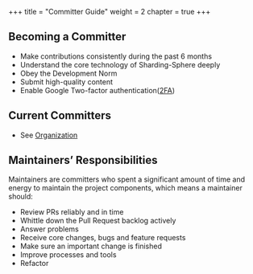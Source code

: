 +++
title = "Committer Guide"
weight = 2
chapter = true
+++

## Becoming a Committer

 - Make contributions consistently during the past 6 months
 - Understand the core technology of Sharding-Sphere deeply
 - Obey the Development Norm
 - Submit high-quality content
 - Enable Google Two-factor authentication([2FA](/en/contribute/2fa/))

## Current Committers

 - See [Organization](/en/organization/)
 
## Maintainers’ Responsibilities

Maintainers are committers who spent a significant amount of time and energy to maintain the project components, which means a maintainer should:
 
 - Review PRs reliably and in time
 - Whittle down the Pull Request backlog actively
 - Answer problems
 - Receive core changes, bugs and feature requests
 - Make sure an important change is finished
 - Improve processes and tools
 - Refactor

